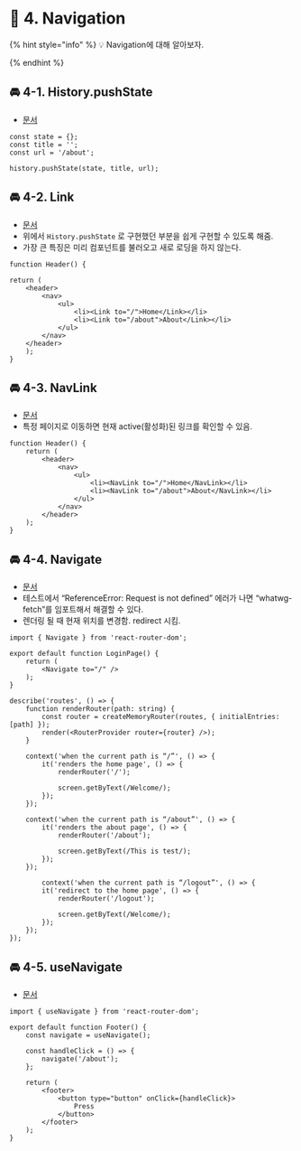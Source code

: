 # 🌈 4. Navigation

{% hint style="info" %}
💡 Navigation에 대해 알아보자.

{% endhint %}

## 🚘 4-1. History.pushState

- [문서](https://developer.mozilla.org/ko/docs/Web/API/History/pushState)

```tsx
const state = {};
const title = '';
const url = '/about';

history.pushState(state, title, url);
```

## 🚘 4-2. Link

- [문서](https://reactrouter.com/en/main/components/link)
- 위에서 `History.pushState` 로 구현했던 부분을 쉽게 구현할 수 있도록 해줌.
- 가장 큰 특징은 미리 컴포넌트를 불러오고 새로 로딩을 하지 않는다.

```tsx
function Header() {

return (
	<header>
		<nav>
			<ul>
				<li><Link to="/">Home</Link></li>
				<li><Link to="/about">About</Link></li>
			</ul>
		</nav>
	</header>
	);
}
```

## 🚘 4-3. NavLink

- [문서](https://reactrouter.com/en/main/components/nav-link)
- 특정 페이지로 이동하면 현재 active(활성화)된 링크를 확인할 수 있음.

```tsx
function Header() {
	return (
		<header>
			<nav>
				<ul>
					<li><NavLink to="/">Home</NavLink></li>
					<li><NavLink to="/about">About</NavLink></li>
				</ul>
			</nav>
		</header>
	);
}
```

## 🚘 4-4. Navigate

- [문서](https://reactrouter.com/en/main/components/navigate)
- 테스트에서 “ReferenceError: Request is not defined” 에러가 나면 “whatwg-fetch”를 임포트해서 해결할 수 있다.
- 렌더링 될 때 현재 위치를 변경함. redirect 시킴.

```tsx
import { Navigate } from 'react-router-dom';

export default function LoginPage() {
	return (
		<Navigate to="/" />
	);
}
```

```tsx
describe('routes', () => {	
	function renderRouter(path: string) {
		const router = createMemoryRouter(routes, { initialEntries: [path] });
		render(<RouterProvider router={router} />);
	}
	
	context('when the current path is “/”', () => {
		it('renders the home page', () => {
			renderRouter('/');
	
			screen.getByText(/Welcome/);
		});
	});
	
	context('when the current path is “/about”', () => {
		it('renders the about page', () => {
			renderRouter('/about');
	
			screen.getByText(/This is test/);
		});
	});

		context('when the current path is “/logout”', () => {
		it('redirect to the home page', () => {
			renderRouter('/logout');
	
			screen.getByText(/Welcome/);
		});
	});
});
```

## 🚘 4-5. useNavigate

- [문서](https://reactrouter.com/en/main/hooks/use-navigate)

```tsx
import { useNavigate } from 'react-router-dom';

export default function Footer() {
	const navigate = useNavigate();
	
	const handleClick = () => {
		navigate('/about');
	};
	
	return (
		<footer>
			<button type="button" onClick={handleClick}>
				Press
			</button>
		</footer>
	);
}
```